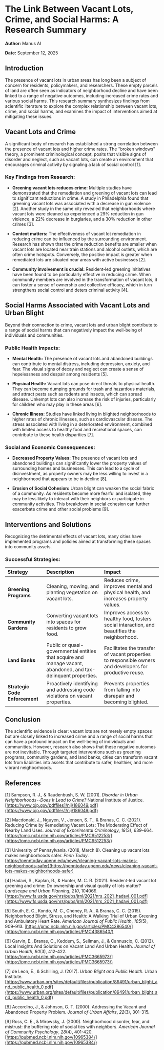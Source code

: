 # The Link Between Vacant Lots, Crime, and Social Harms: A Research Summary

**Author:** Manus AI

**Date:** September 12, 2025

## Introduction

The presence of vacant lots in urban areas has long been a subject of concern for residents, policymakers, and researchers. These empty parcels of land are often seen as indicators of neighborhood decline and have been linked to a range of negative outcomes, including increased crime rates and various social harms. This research summary synthesizes findings from scientific literature to explore the complex relationship between vacant lots, crime, and social harms, and examines the impact of interventions aimed at mitigating these issues.

## Vacant Lots and Crime

A significant body of research has established a strong correlation between the presence of vacant lots and higher crime rates. The "broken windows" theory, a prominent criminological concept, posits that visible signs of disorder and neglect, such as vacant lots, can create an environment that encourages criminal activity by signaling a lack of social control [1].

### Key Findings from Research:

*   **Greening vacant lots reduces crime:** Multiple studies have demonstrated that the remediation and greening of vacant lots can lead to significant reductions in crime. A study in Philadelphia found that greening vacant lots was associated with a decrease in gun violence [2]. Another study in the same city revealed that neighborhoods where vacant lots were cleaned up experienced a 29% reduction in gun violence, a 22% decrease in burglaries, and a 30% reduction in other crimes [3].

*   **Context matters:** The effectiveness of vacant lot remediation in reducing crime can be influenced by the surrounding environment. Research has shown that the crime reduction benefits are smaller when vacant lots are located near train stations and alcohol outlets, which are often crime hotspots. Conversely, the positive impact is greater when remediated lots are situated near areas with active businesses [2].

*   **Community involvement is crucial:** Resident-led greening initiatives have been found to be particularly effective in reducing crime. When community members are involved in the transformation of vacant lots, it can foster a sense of ownership and collective efficacy, which in turn strengthens social control and deters criminal activity [4].

## Social Harms Associated with Vacant Lots and Urban Blight

Beyond their connection to crime, vacant lots and urban blight contribute to a range of social harms that can negatively impact the well-being of individuals and communities.

### Public Health Impacts:

*   **Mental Health:** The presence of vacant lots and abandoned buildings can contribute to mental distress, including depression, anxiety, and fear. The visual signs of decay and neglect can create a sense of hopelessness and despair among residents [5].

*   **Physical Health:** Vacant lots can pose direct threats to physical health. They can become dumping grounds for trash and hazardous materials, and attract pests such as rodents and insects, which can spread disease. Unkempt lots can also increase the risk of injuries, particularly for children who may play in these areas [6].

*   **Chronic Illness:** Studies have linked living in blighted neighborhoods to higher rates of chronic illnesses, such as cardiovascular disease. The stress associated with living in a deteriorated environment, combined with limited access to healthy food and recreational spaces, can contribute to these health disparities [7].

### Social and Economic Consequences:

*   **Decreased Property Values:** The presence of vacant lots and abandoned buildings can significantly lower the property values of surrounding homes and businesses. This can lead to a cycle of disinvestment, as property owners may be less willing to invest in a neighborhood that appears to be in decline [8].

*   **Erosion of Social Cohesion:** Urban blight can weaken the social fabric of a community. As residents become more fearful and isolated, they may be less likely to interact with their neighbors or participate in community activities. This breakdown in social cohesion can further exacerbate crime and other social problems [9].

## Interventions and Solutions

Recognizing the detrimental effects of vacant lots, many cities have implemented programs and policies aimed at transforming these spaces into community assets.

### Successful Strategies:

| Strategy | Description | Impact |
| :--- | :--- | :--- |
| **Greening Programs** | Cleaning, mowing, and planting vegetation on vacant lots. | Reduces crime, improves mental and physical health, and increases property values. |
| **Community Gardens** | Converting vacant lots into spaces for residents to grow food. | Improves access to healthy food, fosters social interaction, and beautifies the neighborhood. |
| **Land Banks** | Public or quasi-governmental entities that acquire and manage vacant, abandoned, and tax-delinquent properties. | Facilitates the transfer of vacant properties to responsible owners and developers for productive reuse. |
| **Strategic Code Enforcement** | Proactively identifying and addressing code violations on vacant properties. | Prevents properties from falling into disrepair and becoming blighted. |

## Conclusion

The scientific evidence is clear: vacant lots are not merely empty spaces but are closely linked to increased crime and a range of social harms that can have a profound impact on the well-being of individuals and communities. However, research also shows that these negative outcomes are not inevitable. Through targeted interventions such as greening programs, community gardens, and land banks, cities can transform vacant lots from liabilities into assets that contribute to safer, healthier, and more vibrant neighborhoods.

## References

[1] Sampson, R. J., & Raudenbush, S. W. (2001). *Disorder in Urban Neighborhoods--Does It Lead to Crime?* National Institute of Justice. [https://www.ojp.gov/pdffiles1/nij/186049.pdf](https://www.ojp.gov/pdffiles1/nij/186049.pdf)

[2] Macdonald, J., Nguyen, V., Jensen, S. T., & Branas, C. C. (2021). Reducing Crime by Remediating Vacant Lots: The Moderating Effect of Nearby Land Uses. *Journal of Experimental Criminology*, *18*(3), 639–664. [https://pmc.ncbi.nlm.nih.gov/articles/PMC9512253/](https://pmc.ncbi.nlm.nih.gov/articles/PMC9512253/)

[3] University of Pennsylvania. (2018, March 8). Cleaning up vacant lots makes neighborhoods safer. *Penn Today*. [https://penntoday.upenn.edu/news/cleaning-vacant-lots-makes-neighborhoods-safer](https://penntoday.upenn.edu/news/cleaning-vacant-lots-makes-neighborhoods-safer)

[4] Hadavi, S., Kaplan, R., & Hunter, M. C. R. (2021). Resident-led vacant lot greening and crime: Do ownership and visual quality of lots matter? *Landscape and Urban Planning*, *210*, 104069. [https://www.fs.usda.gov/nrs/pubs/jrnl/2021/nrs_2021_hadavi_001.pdf](https://www.fs.usda.gov/nrs/pubs/jrnl/2021/nrs_2021_hadavi_001.pdf)

[5] South, E. C., Kondo, M. C., Cheney, R. A., & Branas, C. C. (2015). Neighborhood Blight, Stress, and Health: A Walking Trial of Urban Greening and Ambulatory Heart Rate. *American Journal of Public Health*, *105*(5), 909–913. [https://pmc.ncbi.nlm.nih.gov/articles/PMC4386540/](https://pmc.ncbi.nlm.nih.gov/articles/PMC4386540/)

[6] Garvin, E., Branas, C., Keddem, S., Sellman, J., & Cannuscio, C. (2012). Local Insights And Solutions on Vacant Land And Urban Health. *Journal of Urban Health*, *90*(3), 412-422. [https://pmc.ncbi.nlm.nih.gov/articles/PMC3665973/](https://pmc.ncbi.nlm.nih.gov/articles/PMC3665973/)

[7] de Leon, E., & Schilling, J. (2017). *Urban Blight and Public Health*. Urban Institute. [https://www.urban.org/sites/default/files/publication/89491/urban_blight_and_public_health_0.pdf](https://www.urban.org/sites/default/files/publication/89491/urban_blight_and_public_health_0.pdf)

[8] Accordino, J., & Johnson, G. T. (2000). Addressing the Vacant and Abandoned Property Problem. *Journal of Urban Affairs*, *22*(3), 301-315.

[9] Ross, C. E., & Mirowsky, J. (2000). Neighborhood disorder, fear, and mistrust: the buffering role of social ties with neighbors. *American Journal of Community Psychology*, *28*(4), 401-420. [https://pubmed.ncbi.nlm.nih.gov/10965384/](https://pubmed.ncbi.nlm.nih.gov/10965384/)

